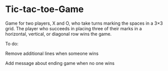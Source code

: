# Tic-tac-toe-Game
Game for two players, X and O, who take turns marking the spaces in a 3×3 grid. The player who succeeds in placing three of their marks in a horizontal, vertical, or diagonal row wins the game.

To do: 

Remove additional lines when someone wins

Add message about ending game when no one wins
